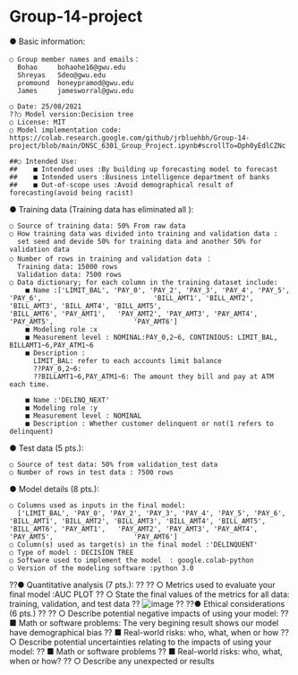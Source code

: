 # Group-14-project
● Basic information:

    ○ Group member names and emails：
      Bohao     bohaohe16@gwu.edu
      Shreyas   Sdeo@gwu.edu
      promound  honeypramod@gwu.edu
      James     jamesworral@gwu.edu
      
    ○ Date: 25/08/2021
    ??○ Model version:Decision tree
    ○ License: MIT
    ○ Model implementation code: https://colab.research.google.com/github/jrbluehbh/Group-14-project/blob/main/DNSC_6301_Group_Project.ipynb#scrollTo=Dph0yEdlCZNc
    
    ##○ Intended Use: 
    ##    ■ Intended uses :By building up forecasting model to forecast
    ##    ■ Intended users :Business intelligence department of banks
    ##    ■ Out-of-scope uses :Avoid demographical result of forecasting(avoid being racist)
        
● Training data (Training data has eliminated all ):

    ○ Source of training data: 50% From raw data
    ○ How training data was divided into training and validation data : 
      set seed and devide 50% for training data and another 50% for validation data
    ○ Number of rows in training and validation data ：
      Training data: 15000 rows 
      Validation data: 7500 rows 
    ○ Data dictionary; for each column in the training dataset include: 
        ■ Name :['LIMIT_BAL', 'PAY_0', 'PAY_2', 'PAY_3', 'PAY_4', 'PAY_5', 'PAY_6',                            'BILL_AMT1', 'BILL_AMT2', 'BILL_AMT3', 'BILL_AMT4', 'BILL_AMT5',                              'BILL_AMT6', 'PAY_AMT1',   'PAY_AMT2', 'PAY_AMT3', 'PAY_AMT4', 'PAY_AMT5',                    'PAY_AMT6']
        ■ Modeling role :x
        ■ Measurement level : NOMINAL:PAY_0,2~6, CONTINIOUS: LIMIT_BAL, BILLAMT1~6,PAY_ATM1~6
        ■ Description : 
          LIMIT_BAL: refer to each accounts limit balance
          ??PAY_0,2~6: 
          ??BILLAMT1~6,PAY_ATM1~6: The amount they bill and pay at ATM each time.
        
        ■ Name :'DELINQ_NEXT'
        ■ Modeling role :y
        ■ Measurement level : NOMINAL
        ■ Description : Whether customer delinquent or not(1 refers to delinquent)
        
● Test data (5 pts.):

    ○ Source of test data: 50% from validation_test data
    ○ Number of rows in test data : 7500 rows
    
● Model details (8 pts.): 

    ○ Columns used as inputs in the final model:
      ['LIMIT_BAL', 'PAY_0', 'PAY_2', 'PAY_3', 'PAY_4', 'PAY_5', 'PAY_6',                            'BILL_AMT1', 'BILL_AMT2', 'BILL_AMT3', 'BILL_AMT4', 'BILL_AMT5',                              'BILL_AMT6', 'PAY_AMT1',   'PAY_AMT2', 'PAY_AMT3', 'PAY_AMT4', 'PAY_AMT5',                    'PAY_AMT6']
    ○ Column(s) used as target(s) in the final model :'DELINQUENT'
    ○ Type of model : DECISION TREE
    ○ Software used to implement the model  : google.colab-python
    ○ Version of the modeling software :python 3.0
    
??● Quantitative analysis (7 pts.):
??
??    ○ Metrics used to evaluate your final model :AUC PLOT
??    ○ State the final values of the metrics for all data: training, validation, and test data 
??    ![image](https://user-images.githubusercontent.com/89275341/130796658-0dae97d9-0c64-410f-beea-6cff2973392f.png)
??
??● Ethical considerations (6 pts.)
??
??    ○ Describe potential negative impacts of using your model: 
??        ■ Math or software problems: The very begining result shows our model have                     demographical bias
??        ■ Real-world risks: who, what, when or how 
??    ○ Describe potential uncertainties relating to the impacts of using your model: 
??        ■ Math or software problems 
??        ■ Real-world risks: who, what, when or how? 
??    ○ Describe any unexpected or results
